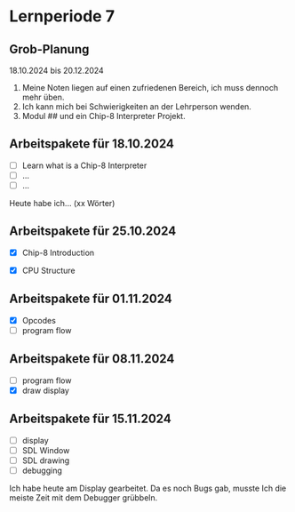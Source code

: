 # Lernperiode 7

## Grob-Planung

18.10.2024 bis 20.12.2024

1. Meine Noten liegen auf einen zufriedenen Bereich, ich muss dennoch mehr üben.
2. Ich kann mich bei Schwierigkeiten an der Lehrperson wenden.
3. Modul ## und ein Chip-8 Interpreter Projekt.

## Arbeitspakete für 18.10.2024

- [ ] Learn what is a Chip-8 Interpreter
- [ ] ...
- [ ] ...

Heute habe ich... (xx Wörter)

## Arbeitspakete für 25.10.2024

- [x] Chip-8 Introduction
- [x] CPU Structure


## Arbeitspakete für 01.11.2024

- [x] Opcodes
- [ ] program flow

## Arbeitspakete für 08.11.2024

- [ ] program flow
- [x] draw display

## Arbeitspakete für 15.11.2024

- [ ] display
- [ ] SDL Window
- [ ] SDL drawing
- [ ] debugging

Ich habe heute am Display gearbeitet. Da es noch Bugs gab, musste Ich die meiste Zeit mit dem Debugger grübbeln.
